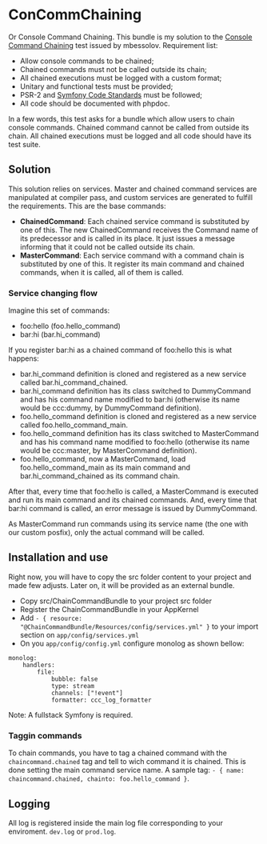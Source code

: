 # ConCommChaining
Or Console Command Chaining. This bundle is my solution to the [Console Command Chaining](https://github.com/mbessolov/test-tasks/blob/master/7.md)
test issued by mbessolov.
Requirement list:
* Allow console commands to be chained;
* Chained commands must not be called outside its chain;
* All chained executions must be logged with a custom format;
* Unitary and functional tests must be provided;
* PSR-2 and [Symfony Code Standards](http://symfony.com/doc/current/contributing/code/standards.html) must be followed;
* All code should be documented with phpdoc.

In a few words, this test asks for a bundle which allow users to chain console commands. Chained command cannot be
called from outside its chain. All chained executions must be logged and all code should have its test suite.

## Solution
This solution relies on services. Master and chained command services are manipulated at compiler pass, and custom services are generated
to fulfill the requirements.
This are the base commands:
* **ChainedCommand**: Each chained service command is substituted by one of this. The new ChainedCommand receives the Command name of its predecessor and is called in its place. It just issues a message informing that it could not be called outside its chain.
* **MasterCommand**: Each service command with a command chain is substituted by one of this. It register its main command and chained commands, when it is called, all of them is called.

### Service changing flow
Imagine this set of commands:
* foo:hello (foo.hello_command)
* bar:hi (bar.hi_command)

If you register bar:hi as a chained command of foo:hello this is what happens:

+ bar.hi_command definition is cloned and registered as a new service called bar.hi_command_chained.
+ bar.hi_command definition has its class switched to DummyCommand and has his command name modified to bar:hi (otherwise its name would be ccc:dummy, by DummyCommand definition).
+ foo.hello_command definition is cloned and registered as a new service called foo.hello_command_main.
+ foo.hello_command definition has its class switched to MasterCommand and has his command name modified to foo:hello (otherwise its name would be ccc:master, by MasterCommand definition).
+ foo.hello_command, now a MasterCommand, load foo.hello_command_main as its main command and bar.hi_command_chained as its command chain.

After that, every time that foo:hello is called, a MasterCommand is executed and run its main command and its chained commands. And, every time
that bar:hi command is called, an error message is issued by DummyCommand.

As MasterCommand run commands using its service name (the one with our custom posfix), only the actual command will be called.

## Installation and use
Right now, you will have to copy the src folder content to your project and made few adjusts. Later on, it will be provided as an external bundle.

* Copy src/ChainCommandBundle to your project src folder
* Register the ChainCommandBundle in your AppKernel
* Add `- { resource: "@ChainCommandBundle/Resources/config/services.yml" }` to your import section on `app/config/services.yml`
* On you `app/config/config.yml` configure monolog as shown bellow:
```
monolog:
    handlers:
        file:
            bubble: false
            type: stream
            channels: ["!event"]
            formatter: ccc_log_formatter
```
Note: A fullstack Symfony is required.

### Taggin commands
To chain commands, you have to tag a chained command with the `chaincommand.chained` tag and tell to wich command it is chained. This is
done setting the main command service name. A sample tag: `- { name: chaincommand.chained, chainto: foo.hello_command }`.

## Logging
All log is registered inside the main log file corresponding to your enviroment. `dev.log` or `prod.log`.